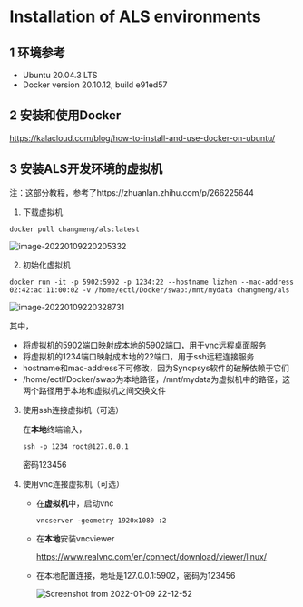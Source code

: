 # Installation of ALS environments

## 1 环境参考

- Ubuntu 20.04.3 LTS
- Docker version 20.10.12, build e91ed57

## 2 安装和使用Docker

https://kalacloud.com/blog/how-to-install-and-use-docker-on-ubuntu/

## 3 安装ALS开发环境的虚拟机

注：这部分教程，参考了https://zhuanlan.zhihu.com/p/266225644

1. 下载虚拟机

```shell
docker pull changmeng/als:latest
```

![image-20220109220205332](https://s2.loli.net/2022/01/09/Q6pWEcg8PtJq9Xi.png)

2. 初始化虚拟机

```shell
docker run -it -p 5902:5902 -p 1234:22 --hostname lizhen --mac-address 02:42:ac:11:00:02 -v /home/ectl/Docker/swap:/mnt/mydata changmeng/als
```

![image-20220109220328731](https://s2.loli.net/2022/01/09/u1pKHqNJ4SxBTWc.png)

其中，

- 将虚拟机的5902端口映射成本地的5902端口，用于vnc远程桌面服务
- 将虚拟机的1234端口映射成本地的22端口，用于ssh远程连接服务
- hostname和mac-address不可修改，因为Synopsys软件的破解依赖于它们
- /home/ectl/Docker/swap为本地路径，/mnt/mydata为虚拟机中的路径，这两个路径用于本地和虚拟机之间交换文件

3. 使用ssh连接虚拟机（可选）

   在**本地**终端输入，

   ```shell
   ssh -p 1234 root@127.0.0.1
   ```

   密码123456

4. 使用vnc连接虚拟机（可选）

   - 在**虚拟机**中，启动vnc

     ```shell
     vncserver -geometry 1920x1080 :2
     ```

   - 在**本地**安装vncviewer

     https://www.realvnc.com/en/connect/download/viewer/linux/

   - 在本地配置连接，地址是127.0.0.1:5902，密码为123456

     ![Screenshot from 2022-01-09 22-12-52](https://s2.loli.net/2022/01/09/6K9tBry7oZfcDM4.png)
